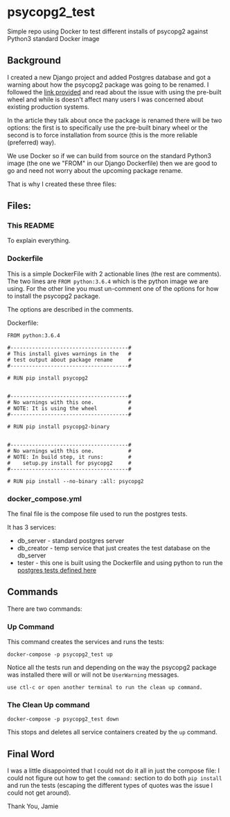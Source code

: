 # psycopg2_test
Simple repo using Docker to test different installs of psycopg2 against Python3 standard Docker image


## Background
I created a new Django project and added Postgres database
and got a warning about how the psycopg2 package was going to be renamed.
I followed the [link provided](http://initd.org/psycopg/articles/2018/02/08/psycopg-274-released/)
and read about the issue with using the pre-built wheel and while is doesn't
affect many users I was concerned about existing production systems.

In the article they talk about once the package is renamed there will be two options:
the first is to specifically use the pre-built binary wheel or the second is to
force installation from source (this is the more reliable (preferred) way).

We use Docker so if we can build from source on the standard Python3
image (the one we "FROM" in our Django Dockerfile) then we are good
to go and need not worry about the upcoming package rename.

That is why I created these three files:

## Files:
### This README
To explain everything.

### Dockerfile
This is a simple DockerFile with 2 actionable lines (the rest are
comments). The two lines are `FROM python:3.6.4` which is the python
image we are using. For the other line you must un-comment one of
the options for how to install the psycopg2 package.

The options are described in the comments.

Dockerfile:
```
FROM python:3.6.4

#--------------------------------------#
# This install gives warnings in the   #
# test output about package rename     #
#--------------------------------------#

# RUN pip install psycopg2


#--------------------------------------#
# No warnings with this one.           #
# NOTE: It is using the wheel          #
#--------------------------------------#

# RUN pip install psycopg2-binary


#--------------------------------------#
# No warnings with this one.           #
# NOTE: In build step, it runs:        #
#    setup.py install for psycopg2     #
#--------------------------------------#

# RUN pip install --no-binary :all: psycopg2

```

### docker_compose.yml
The final file is the compose file used to run the postgres tests.

It has 3 services:
* db_server - standard postgres server
* db_creator - temp service that just creates the test database
on the db_server
* tester - this one is built using the Dockerfile and using
python to run the [postgres tests defined here](http://initd.org/psycopg/docs/install.html#running-the-test-suite)


## Commands

There are two commands:

### Up Command
This command creates the services and runs the tests:
```
docker-compose -p psycopg2_test up
```
Notice all the tests run and depending on the way the psycopg2
package was installed there will or will not be `UserWarning`
messages.
```
use ctl-c or open another terminal to run the clean up command.
```

### The Clean Up command
```
docker-compose -p psycopg2_test down
```
This stops and deletes all service containers created
by the `up` command.


## Final Word
I was a little disappointed that I could not do it all in just
the compose file: I could not figure out how to get the `command:`
section to do both `pip install` and run the tests (escaping the
different types of quotes was the issue I could not get around).

Thank You,
Jamie
